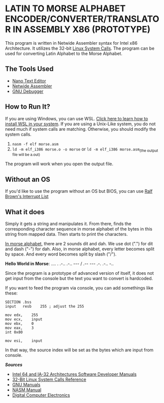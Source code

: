 # LATIN TO MORSE ALPHABET ENCODER/CONVERTER/TRANSLATOR IN ASSEMBLY X86 (PROTOTYPE)

This program is written in Netwide Assembler syntax for Intel x86 Architecture.
It utilizes the 32-bit [Linux System Calls](https://syscalls32.paolostivanin.com/).
The program can be used for converting Latin Alphabet to the Morse Alphabet.

## The Tools Used

- [Nano Text Editor](https://nano-editor.org/)
- [Netwide Assembler](https://www.nasm.us/)
- [GNU Debugger](https://www.sourceware.org/gdb/)

## How to Run It?

If you are using Windows, you can use WSL. [Click here to learn how to install WSL in your system](https://learn.microsoft.com/en-us/windows/wsl/install).
If you are using a Unix-Like system, you do not need much if system calls are matching. Otherwise, you should modify the system calls.

1. `nasm -f elf morse.asm`
2. `ld -m elf_i386 morse.o -o morse` or `ld -m elf_i386 morse.asm`<sub>(the output file will be a.out)</sub>

The program will work when you open the output file.

## Without an OS

If you'd like to use the program without an OS but BIOS, you can use [Ralf Brown's Interrupt List](https://www.cs.cmu.edu/~ralf/files.html)

## What it does

Simply it gets a string and manipulates it. From there, finds the corresponding character sequence in morse alphabet of the bytes in this string from mapped data.
Then starts to print the characters.

[In morse alphabet](https://en.wikipedia.org/wiki/Morse_code), there are 2 sounds dit and dah. We use dot (".") for dit and dash ("-") for dah.
Also, in morse alphabet, every letter becomes split by space. And every word becomes split by slash ("/").

**Hello World in Morse**: .... . .-.. .-.. --- / .-- --- .-. .-.. -.. 


Since the program is a prototype of advanced version of itself, it does not get input from the console but the text you want to convert is hardcoded.

If you want to feed the program via console, you can add somethings like these:

```
SECTION .bss
input	resb	255	; adjust the 255
```

```
mov	edx,	255
mov	ecx,	input
mov	ebx,	0
mov	eax,	3
int	0x80
```

```
mov	esi,	input
```

In that way, the source index will be set as the bytes which are input from console.	


***Sources***
- [Intel 64 and IA-32 Architectures Software Developer Manuals](https://www.intel.com/content/www/us/en/developer/articles/technical/intel-sdm.html)
- [32-Bit Linux System Calls Reference](https://syscalls32.paolostivanin.com/)
- [GNU Manuals](https://www.gnu.org/manual/manual.en.html)
- [NASM Manual](https://www.nasm.us/xdoc/2.16.03/nasmdoc.pdf)
- [Digital Computer Electronics](https://www.amazon.com/Digital-computer-electronics-Albert-Malvino/dp/0070398615)
